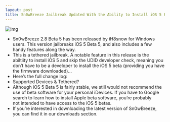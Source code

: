```yaml
---
layout: post
title: Sn0wBreeze Jailbreak Updated With the Ability to Install iOS 5 Beta 5 Without a Developer Account
---
```

![img](http://media.idownloadblog.com/wp-content/uploads/2011/06/Updated-Sn0wbreeze.png)
* Sn0wBreeze 2.8 Beta 5 has been released by iH8snow for Windows users. This version jailbreaks iOS 5 Beta 5, and also includes a few handy features along the way.
* This is a tethered jailbreak. A notable feature in this release is the abiltiity to install iOS 5 and skip the UDID developer check, meaning you don’t have to be a developer to install the iOS 5 beta (providing you have the firmware downloaded)…
* Here’s the full change log:
* Supported Devices & Tethered?
* Although iOS 5 Beta 5 is fairly stable, we still would not recommend the use of beta software for your personal iDevices. If you have to Google search to learn how to install Apple beta software, you’re probably not intended to have access to the iOS 5 betas.
* If you’re interested in downloading the latest version of Sn0wBreeze, you can find it in our downloads section.

